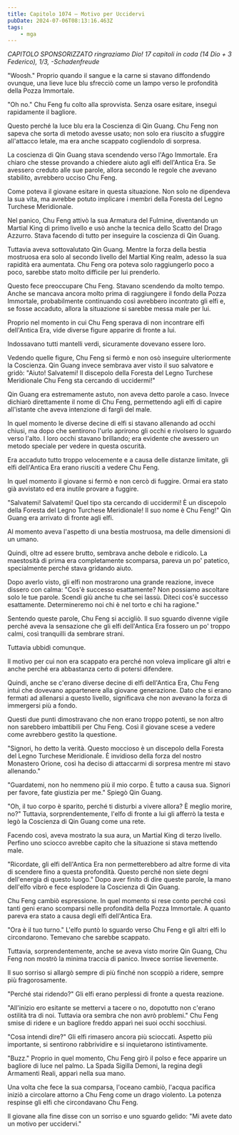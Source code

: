 ```yaml
---
title: Capitolo 1074 – Motivo per Uccidervi
pubDate: 2024-07-06T08:13:16.463Z
tags:
    - mga
---
```



<em>CAPITOLO SPONSORIZZATO ringraziamo Dio!
17 capitoli in coda (14 Dio + 3 Federico), 1/3,
-Schadenfreude</em>


"Woosh." Proprio quando il sangue e la carne si stavano diffondendo ovunque, una lieve luce blu sfrecciò come un lampo verso le profondità della Pozza Immortale.


"Oh no." Chu Feng fu colto alla sprovvista. Senza osare esitare, inseguì rapidamente il bagliore.


Questo perché la luce blu era la Coscienza di Qin Guang. Chu Feng non sapeva che sorta di metodo avesse usato; non solo era riuscito a sfuggire all'attacco letale, ma era anche scappato cogliendolo di sorpresa.


La coscienza di Qin Guang stava scendendo verso l'Ago Immortale. Era chiaro che stesse provando a chiedere aiuto agli elfi dell'Antica Era. Se avessero creduto alle sue parole, allora secondo le regole che avevano stabilito, avrebbero ucciso Chu Feng.


Come poteva il giovane esitare in questa situazione. Non solo ne dipendeva la sua vita, ma avrebbe potuto implicare i membri della Foresta del Legno Turchese Meridionale.


Nel panico, Chu Feng attivò la sua Armatura del Fulmine, diventando un Martial King di primo livello e usò anche la tecnica dello Scatto del Drago Azzurro. Stava facendo di tutto per inseguire la coscienza di Qin Guang.


Tuttavia aveva sottovalutato Qin Guang. Mentre la forza della bestia mostruosa era solo al secondo livello del Martial King realm, adesso la sua rapidità era aumentata. Chu Feng ora poteva solo raggiungerlo poco a poco, sarebbe stato molto difficile per lui prenderlo.


Questo fece preoccupare Chu Feng. Stavano scendendo da molto tempo. Anche se mancava ancora molto prima di raggiungere il fondo della Pozza Immortale, probabilmente continuando così avrebbero incontrato gli elfi e, se fosse accaduto, allora la situazione si sarebbe messa male per lui.


Proprio nel momento in cui Chu Feng sperava di non incontrare elfi dell'Antica Era, vide diverse figure apparire di fronte a lui.


Indossavano tutti mantelli verdi, sicuramente dovevano essere loro.


Vedendo quelle figure, Chu Feng si fermò e non osò inseguire ulteriormente la Coscienza. Qin Guang invece sembrava aver visto il suo salvatore e gridò: "Aiuto! Salvatemi! Il discepolo della Foresta del Legno Turchese Meridionale Chu Feng sta cercando di uccidermi!"


Qin Guang era estremamente astuto, non aveva detto parole a caso. Invece dichiarò direttamente il nome di Chu Feng, permettendo agli elfi di capire all'istante che aveva intenzione di fargli del male.


In quel momento le diverse decine di elfi si stavano allenando ad occhi chiusi, ma dopo che sentirono l'urlo aprirono gli occhi e rivolsero lo sguardo verso l'alto. I loro occhi stavano brillando; era evidente che avessero un metodo speciale per vedere in questa oscurità.


Era accaduto tutto troppo velocemente e a causa delle distanze limitate, gli elfi dell'Antica Era erano riusciti a vedere Chu Feng.


In quel momento il giovane si fermò e non cercò di fuggire. Ormai era stato già avvistato ed era inutile provare a fuggire.


"Salvatemi! Salvatemi! Quel tipo sta cercando di uccidermi! È un discepolo della Foresta del Legno Turchese Meridionale! Il suo nome è Chu Feng!" Qin Guang era arrivato di fronte agli elfi.


Al momento aveva l'aspetto di una bestia mostruosa, ma delle dimensioni di un umano.


Quindi, oltre ad essere brutto, sembrava anche debole e ridicolo. La maestosità di prima era completamente scomparsa, pareva un po' patetico, specialmente perché stava gridando aiuto.


Dopo averlo visto, gli elfi non mostrarono una grande reazione, invece dissero con calma: "Cos'è successo esattamente? Non possiamo ascoltare solo le tue parole. Scendi giù anche tu che sei lassù. Diteci cos'è successo esattamente. Determineremo noi chi è nel torto e chi ha ragione."


Sentendo queste parole, Chu Feng si accigliò. Il suo sguardo divenne vigile perché aveva la sensazione che gli elfi dell'Antica Era fossero un po' troppo calmi, così tranquilli da sembrare strani.


Tuttavia ubbidì comunque.


Il motivo per cui non era scappato era perché non voleva implicare gli altri e anche perché era abbastanza certo di potersi difendere.


Quindi, anche se c'erano diverse decine di elfi dell'Antica Era, Chu Feng intuì che dovevano appartenere alla giovane generazione. Dato che si erano fermati ad allenarsi a questo livello, significava che non avevano la forza di immergersi più a fondo.


Questi due punti dimostravano che non erano troppo potenti, se non altro non sarebbero imbattibili per Chu Feng. Così il giovane scese a vedere come avrebbero gestito la questione.


"Signori, ho detto la verità. Questo moccioso è un discepolo della Foresta del Legno Turchese Meridionale. È invidioso della forza del nostro Monastero Orione, così ha deciso di attaccarmi di sorpresa mentre mi stavo allenando."


"Guardatemi, non ho nemmeno più il mio corpo. È tutto a causa sua. Signori per favore, fate giustizia per me." Spiegò Qin Guang.


"Oh, il tuo corpo è sparito, perché ti disturbi a vivere allora? È meglio morire, no?" Tuttavia, sorprendentemente, l'elfo di fronte a lui gli afferrò la testa e legò la Coscienza di Qin Guang come una rete.


Facendo così, aveva mostrato la sua aura, un Martial King di terzo livello. Perfino uno sciocco avrebbe capito che la situazione si stava mettendo male.


"Ricordate, gli elfi dell'Antica Era non permetterebbero ad altre forme di vita di scendere fino a questa profondità. Questo perché non siete degni dell'energia di questo luogo." Dopo aver finito di dire queste parole, la mano dell'elfo vibrò e fece esplodere la Coscienza di Qin Guang.


Chu Feng cambiò espressione. In quel momento si rese conto perché così tanti geni erano scomparsi nelle profondità della Pozza Immortale. A quanto pareva era stato a causa degli elfi dell'Antica Era.


"Ora è il tuo turno." L'elfo puntò lo sguardo verso Chu Feng e gli altri elfi lo circondarono. Temevano che sarebbe scappato.


Tuttavia, sorprendentemente, anche se aveva visto morire Qin Guang, Chu Feng non mostrò la minima traccia di panico. Invece sorrise lievemente.


Il suo sorriso si allargò sempre di più finché non scoppiò a ridere, sempre più fragorosamente.


"Perché stai ridendo?" Gli elfi erano perplessi di fronte a questa reazione.


"All'inizio ero esitante se mettervi a tacere o no, dopotutto non c'erano ostilità tra di noi. Tuttavia ora sembra che non avrò problemi." Chu Feng smise di ridere e un bagliore freddo apparì nei suoi occhi socchiusi.


"Cosa intendi dire?" Gli elfi rimasero ancora più scioccati. Aspetto più importante, si sentirono rabbrividire e si inquietarono istintivamente.


"Buzz." Proprio in quel momento, Chu Feng girò il polso e fece apparire un bagliore di luce nel palmo. La Spada Sigilla Demoni, la regina degli Armamenti Reali, apparì nella sua mano.


Una volta che fece la sua comparsa, l'oceano cambiò, l'acqua pacifica iniziò a circolare attorno a Chu Feng come un drago violento. La potenza respinse gli elfi che circondavano Chu Feng.


Il giovane alla fine disse con un sorriso e uno sguardo gelido: "Mi avete dato un motivo per uccidervi."
                                


                                



